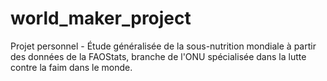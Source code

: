 # world_maker_project
Projet personnel - Étude généralisée de la sous-nutrition mondiale à partir des données de la FAOStats, branche de l'ONU spécialisée dans la lutte contre la faim dans le monde.
